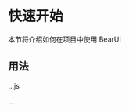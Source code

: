 # 快速开始

本节将介绍如何在项目中使用 BearUI

## 用法

...js
<template>
<b-icon :color="'red'">111</b-icon>
<b-icon>
<AddCircle></AddCircle>
</b-icon>

  <div>测试环境</div>
</template>

<script setup lang="ts">
import BIcon from '@bear-ui/components/icon';
import '@bear-ui/theme-chalk/src/index.scss';
import { AddCircle } from '@vicons/ionicons5'
</script>

...
